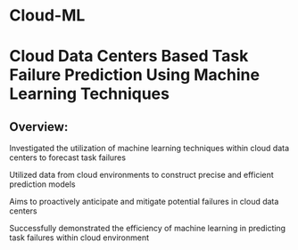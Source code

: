 # Cloud-ML
# Cloud Data Centers Based Task Failure Prediction Using Machine Learning Techniques

Overview:
---------
Investigated the utilization of machine learning techniques within cloud data centers to forecast task failures

Utilized data from cloud environments to construct precise and efficient prediction models

Aims to proactively anticipate and mitigate potential failures in cloud data centers

Successfully demonstrated the efficiency of machine learning in predicting task failures within cloud environment
